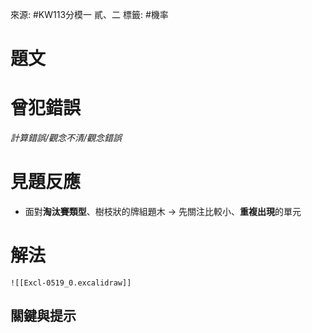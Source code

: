 來源: #KW113分模一 貳、二
標籤: #機率 

# 題文

# 曾犯錯誤
*計算錯誤/觀念不清/觀念錯誤*

# 見題反應
- 面對**淘汰賽類型**、樹枝狀的牌組題木 -> 先關注比較小、**重複出現**的單元

# 解法
	![[Excl-0519_0.excalidraw]]

## 關鍵與提示